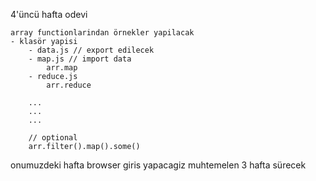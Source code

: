 

4'üncü hafta odevi


    array functionlarindan örnekler yapilacak
    - klasör yapisi
        - data.js // export edilecek
        - map.js // import data
            arr.map
        - reduce.js 
            arr.reduce

        ...
        ...
        ...

        // optional
        arr.filter().map().some()



 onumuzdeki hafta browser giris yapacagiz
    muhtemelen 3 hafta sürecek
